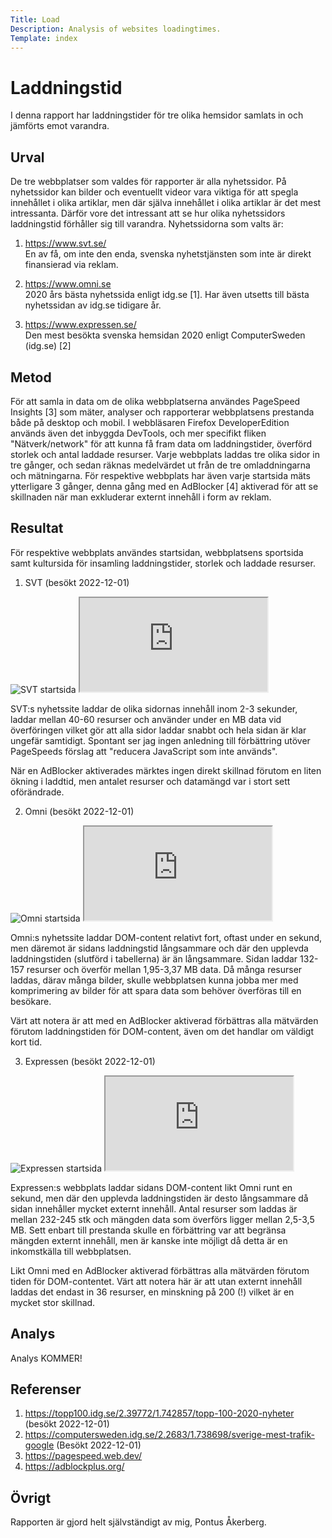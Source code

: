 ```yaml
---
Title: Load
Description: Analysis of websites loadingtimes.
Template: index
---
```


Laddningstid
=======================

I denna rapport har laddningstider för tre olika hemsidor samlats in och jämförts emot varandra.

Urval
-----------------------

De tre webbplatser som valdes för rapporter är alla nyhetssidor. På nyhetssidor kan bilder och eventuellt videor vara viktiga för att spegla innehållet i olika artiklar, men där själva innehållet i olika artiklar är det mest intressanta. Därför vore det intressant att se hur olika nyhetssidors laddningstid förhåller sig till varandra. Nyhetssidorna som valts är:

1. https://www.svt.se/
<br>En av få, om inte den enda, svenska nyhetstjänsten som inte är direkt finansierad via reklam. 

2. https://www.omni.se
<br>2020 års bästa nyhetssida enligt idg.se [1]. Har även utsetts till bästa nyhetssidan av idg.se tidigare år.

2. https://www.expressen.se/
<br>Den mest besökta svenska hemsidan 2020 enligt ComputerSweden (idg.se) [2]

Metod
-----------------------

För att samla in data om de olika webbplatserna användes PageSpeed Insights [3] som mäter, analyser och rapporterar webbplatsens prestanda både på desktop och mobil. I webbläsaren Firefox DeveloperEdition används även det inbyggda DevTools, och mer specifikt fliken "Nätverk/network" för att kunna få fram data om laddningstider, överförd storlek och antal laddade resurser. Varje webbplats laddas tre olika sidor in tre gånger, och sedan räknas medelvärdet ut från de tre omladdningarna och mätningarna. För respektive webbplats har även varje startsida mäts ytterligare 3 gånger, denna gång med en AdBlocker [4] aktiverad för att se skillnaden när man exkluderar externt innehåll i form av reklam.

Resultat
-----------------------

För respektive webbplats användes startsidan, webbplatsens sportsida samt kultursida för insamling laddningstider, storlek och laddade resurser. 

1. SVT (besökt 2022-12-01)

<picture class="picture">
    <img src="%base_url%/image/02_load/svt-load.webp?w=1000" alt="SVT startsida">
</picture>


<iframe src="https://docs.google.com/spreadsheets/d/e/2PACX-1vRH0U5F9i3SpnYjen8WS2AMqkIpOjU7iKyUzTO0ygA5Fm4ONJBLjyEBkh5XenhlEhI01Kao4RYhks-7/pubhtml?gid=0&amp;single=true&amp;widget=true&amp;headers=false" class="embed-data"></iframe>

SVT:s nyhetssite laddar de olika sidornas innehåll inom 2-3 sekunder, laddar mellan 40-60 resurser och använder under en MB data vid överföringen vilket gör att alla sidor laddar snabbt och hela sidan är klar ungefär samtidigt. Spontant ser jag ingen anledning till förbättring utöver PageSpeeds förslag att "reducera JavaScript som inte används".

När en AdBlocker aktiverades märktes ingen direkt skillnad förutom en liten ökning i laddtid, men antalet resurser och datamängd var i stort sett oförändrade.

2. Omni (besökt 2022-12-01)

<picture class="picture">
    <img src="%base_url%/image/02_load/omni-load.webp?w=1000" alt="Omni startsida">
</picture>

<iframe src="https://docs.google.com/spreadsheets/d/e/2PACX-1vRH0U5F9i3SpnYjen8WS2AMqkIpOjU7iKyUzTO0ygA5Fm4ONJBLjyEBkh5XenhlEhI01Kao4RYhks-7/pubhtml?gid=157068620&amp;single=true&amp;widget=true&amp;headers=false" class="embed-data"></iframe>

Omni:s nyhetssite laddar DOM-content relativt fort, oftast under en sekund, men däremot är sidans laddningstid långsammare och där den upplevda laddningstiden (slutförd i tabellerna) är än långsammare. Sidan laddar 132-157 resurser och överför mellan 1,95-3,37 MB data. Då många resurser laddas, därav många bilder, skulle webbplatsen kunna jobba mer med komprimering av bilder för att spara data som behöver överföras till en besökare.

Värt att notera är att med en AdBlocker aktiverad förbättras alla mätvärden förutom laddningstiden för DOM-content, även om det handlar om väldigt kort tid.

3. Expressen (besökt 2022-12-01)

<picture class="picture">
    <img src="%base_url%/image/02_load/expressen-load.webp?w=1000" alt="Expressen startsida">
</picture>

<iframe src="https://docs.google.com/spreadsheets/d/e/2PACX-1vRH0U5F9i3SpnYjen8WS2AMqkIpOjU7iKyUzTO0ygA5Fm4ONJBLjyEBkh5XenhlEhI01Kao4RYhks-7/pubhtml?gid=1774099255&amp;single=true&amp;widget=true&amp;headers=false" class="embed-data"></iframe>

Expressen:s webbplats laddar sidans DOM-content likt Omni runt en sekund, men där den upplevda laddningstiden är desto långsammare då sidan innehåller mycket externt innehåll. Antal resurser som laddas är mellan 232-245 stk och mängden data som överförs ligger mellan 2,5-3,5 MB. Sett enbart till prestanda skulle en förbättring var att begränsa mängden externt innehåll, men är kanske inte möjligt då detta är en inkomstkälla till webbplatsen.

Likt Omni med en AdBlocker aktiverad förbättras alla mätvärden förutom tiden för DOM-contentet. Värt att notera här är att utan externt innehåll laddas det endast in 36 resurser, en minskning på 200 (!) vilket är en mycket stor skillnad. 

Analys
-----------------------

Analys KOMMER!

Referenser
-----------------------

1. https://topp100.idg.se/2.39772/1.742857/topp-100-2020-nyheter (besökt 2022-12-01)
2. https://computersweden.idg.se/2.2683/1.738698/sverige-mest-trafik-google (Besökt 2022-12-01)
3. https://pagespeed.web.dev/
4. https://adblockplus.org/

Övrigt
-----------------------

Rapporten är gjord helt självständigt av mig, Pontus Åkerberg.
